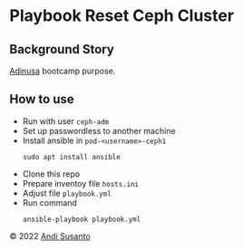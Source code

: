 # Playbook Reset Ceph Cluster

## Background Story
[Adinusa](https://adinusa.id/) bootcamp purpose.

## How to use

- Run with user `ceph-adm`
- Set up passwordless to another machine
- Install ansible in `pod-<username>-ceph1` 
    ```
    sudo apt install ansible
    ```
- Clone this repo
- Prepare inventoy file `hosts.ini`
- Adjust file `playbook.yml`
- Run command
    ```
    ansible-playbook playbook.yml
    ```

&copy; 2022 [Andi Susanto](https://jurnal.batutah.id)
